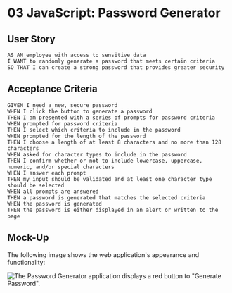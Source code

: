 # 03 JavaScript: Password Generator


## User Story

```
AS AN employee with access to sensitive data
I WANT to randomly generate a password that meets certain criteria
SO THAT I can create a strong password that provides greater security
```

## Acceptance Criteria

```
GIVEN I need a new, secure password
WHEN I click the button to generate a password
THEN I am presented with a series of prompts for password criteria
WHEN prompted for password criteria
THEN I select which criteria to include in the password
WHEN prompted for the length of the password
THEN I choose a length of at least 8 characters and no more than 128 characters
WHEN asked for character types to include in the password
THEN I confirm whether or not to include lowercase, uppercase, numeric, and/or special characters
WHEN I answer each prompt
THEN my input should be validated and at least one character type should be selected
WHEN all prompts are answered
THEN a password is generated that matches the selected criteria
WHEN the password is generated
THEN the password is either displayed in an alert or written to the page
```

## Mock-Up

The following image shows the web application's appearance and functionality:

![The Password Generator application displays a red button to "Generate Password".](./Assets/pw-generator-ss.JPU)

